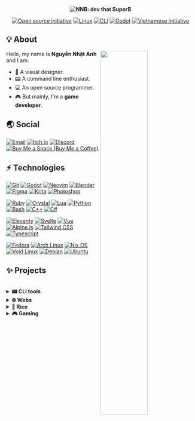 <p align="center"><b><img src="https://user-images.githubusercontent.com/43980777/142753662-86c3b2dc-496d-4d34-bc39-40beb84d004f.png" alt="NNB: dev that SuperB"></b></p>
<p align="center">
  <a href="https://opensource.org"><img src="https://img.shields.io/badge/foss%20-%2335BF5C.svg?style=for-the-badge&logo=openvpn&logoColor=FFFFFF" alt="Open source initiative"></a>
  <a href="https://archlinux.org"><img src="https://img.shields.io/badge/linux%20-%231793D1.svg?style=for-the-badge&logo=arch-linux&logoColor=FFFFFF" alt="Linux"></a>
  <a href="https://wikipedia.org/wiki/Command-line_interface"><img src="https://img.shields.io/badge/cli%20-%23525866.svg?style=for-the-badge&logo=windows-terminal&logoColor=FFFFFF" alt="CLI"></a>
  <a href="https://godotengine.org"><img src="https://img.shields.io/badge/godot%20-%23478CBF.svg?style=for-the-badge&logo=godot-engine&logoColor=FFFFFF" alt="Godot"></a>
  <a href="https://wikipedia.org/wiki/Vietnam#Culture"><img src="https://img.shields.io/badge/vietnam%20-%23F75341.svg?style=for-the-badge&logo=reverbnation&logoColor=FED06E" alt="Vietnamese initiative"></a>
</p>

## 💡 About

<img align="right" width="50%" src="https://github-readme-stats.vercel.app/api?username=NNBnh&hide_border=true&show_icons=true&title_color=6BB8FF&text_color=FFFFFF&icon_color=FFC387&bg_color=171726">

Hello, my name is **Nguyễn Nhật Anh** and I am:
- 🎨 A visual designer.
- 📟 A command line enthusiast.
- 💻 An open source programmer.
- 🎮 But mainly, I'm a **game developer**.

## 🌏 Social

[![Email](https://img.shields.io/badge/email%20-%238B89CC.svg?style=for-the-badge&logo=protonmail&logoColor=FFFFFF)](mailto:nnbnh@protonmail.com)
[![Itch.io](https://img.shields.io/badge/itch.io%20-%23FA5C5C.svg?style=for-the-badge&logo=itch.io&logoColor=FFFFFF)](https://nnbnh.itch.io)
[![Discord](https://img.shields.io/badge/discord%20-%236E84D2.svg?style=for-the-badge&logo=discord&logoColor=FFFFFF)](https://discord.com/users/379173683555729408)
[![Buy Me a Snack (Buy Me a Coffee)](https://img.shields.io/badge/buy_me_a_coffee%20-%23FFC387.svg?logo=buy-me-a-coffee&logoColor=333333&style=for-the-badge)](https://www.buymeacoffee.com/nnbnh)

## ⚡ Technologies

[![Git](https://img.shields.io/badge/git%20-%23F05032.svg?style=for-the-badge&logo=git&logoColor=FFFFFF)](https://git-scm.com)
[![Godot](https://img.shields.io/badge/godot%20-%23478CBF.svg?style=for-the-badge&logo=godot-engine&logoColor=FFFFFF)](https://godotengine.org)
[![Neovim](https://img.shields.io/badge/neovim%20-%2357A143.svg?style=for-the-badge&logo=neovim&logoColor=FFFFFF)](https://neovim.io)
[![Blender](https://img.shields.io/badge/blender%20-%23F5792A.svg?style=for-the-badge&logo=blender&logoColor=FFFFFF)](https://www.blender.org)
[![Figma](https://img.shields.io/badge/figma%20-%23F24E1E.svg?style=for-the-badge&logo=figma&logoColor=FFFFFF)](https://www.figma.com)
[![Krita](https://img.shields.io/badge/krita%20-%233BABFF.svg?style=for-the-badge&logo=krita&logoColor=FFFFFF)](https://krita.org)
[![Photoshop](https://img.shields.io/badge/photoshop%20-%2331A8FF.svg?style=for-the-badge&logo=adobe-photoshop&logoColor=FFFFFF)](https://alternativeto.net/software/adobe-photoshop)

[![Ruby](https://img.shields.io/badge/ruby%20-%23CC342D.svg?style=for-the-badge&logo=ruby&logoColor=FFFFFF)](https://www.ruby-lang.org)
[![Crystal](https://img.shields.io/badge/crystal%20-%23000000.svg?style=for-the-badge&logo=crystal&logoColor=FFFFFF)](https://crystal-lang.org)
[![Lua](https://img.shields.io/badge/lua%20-%232C2D72.svg?style=for-the-badge&logo=lua&logoColor=FFFFFF)](https://www.lua.org)
[![Python](https://img.shields.io/badge/python%20-%2314354C.svg?style=for-the-badge&logo=python&logoColor=FFFFFF)](https://www.python.org)
[![Bash](https://img.shields.io/badge/bash%20-%234EAA25.svg?style=for-the-badge&logo=gnu-bash&logoColor=white)](https://www.gnu.org/software/bash)
[![C++](https://img.shields.io/badge/c++%20-%2300599C.svg?style=for-the-badge&logo=c%2B%2B&logoColor=FFFFFF)](https://isocpp.org)
[![C#](https://img.shields.io/badge/c%23%20-%23239120.svg?style=for-the-badge&logo=c-sharp&logoColor=FFFFFF)](https://wikipedia.org/wiki/C_Sharp_(programming_language))

[![Eleventy](https://img.shields.io/badge/eleventy%20-%23292929.svg?style=for-the-badge&logo=javascript&logoColor=FFFFFF)](https://www.11ty.dev)
[![Svelte](https://img.shields.io/badge/svelte%20-%23FF3E00.svg?style=for-the-badge&logo=svelte&logoColor=FFFFFF)](https://svelte.dev)
[![Vue](https://img.shields.io/badge/vue.js%20-%234FC08D.svg?style=for-the-badge&logo=vue.js&logoColor=FFFFFF)](https://vuejs.org)
[![Alpine.js](https://img.shields.io/badge/alpine.js%20-%238BC0D0.svg?style=for-the-badge&logo=alpine.js&logoColor=333333)](https://alpinejs.dev)
[![Tailwind CSS](https://img.shields.io/badge/tailwind_css%20-%2306B6D4.svg?style=for-the-badge&logo=tailwind-css&logoColor=FFFFFF)](https://tailwindcss.com)
[![Typescript](https://img.shields.io/badge/typescript%20-%233178C6.svg?style=for-the-badge&logo=typescript&logoColor=FFFFFF)](https://www.typescriptlang.org)

[![Fedora](https://img.shields.io/badge/fedora%20-%2351A2DA.svg?style=for-the-badge&logo=fedora&logoColor=FFFFFF)](https://getfedora.org)
[![Arch Linux](https://img.shields.io/badge/arch_linux%20-%231793D1.svg?style=for-the-badge&logo=arch-linux&logoColor=FFFFFF)](https://www.archlinux.org)
[![Nix OS](https://img.shields.io/badge/nixos%20-%235277C3.svg?style=for-the-badge&logo=nixos&logoColor=FFFFFF)](https://nixos.org)
[![Void Linux](https://img.shields.io/badge/void_linux%20-%23478061.svg?style=for-the-badge&logo=linux&logoColor=FFFFFF)](https://voidlinux.org)
[![Debian](https://img.shields.io/badge/debian%20-%23A81D33.svg?style=for-the-badge&logo=debian&logoColor=FFFFFF)](https://www.debian.org)
[![Ubuntu](https://img.shields.io/badge/ubuntu%20-%23E95420.svg?style=for-the-badge&logo=ubuntu&logoColor=FFFFFF)](https://ubuntu.com)

## ✨ Projects

<br>

<details>
  <summary><b>📟 CLI tools</b></summary>
  <br>

  <div align="center">

  | Check out [**Info Mono**](https://github.com/info-mono) for more CLI tools focused on displaying information. |
  | ------------------------------------------------------------------------------------------------------------- |

  </div>

  [![Bfetch](https://github-readme-stats.vercel.app/api/pin/?username=NNBnh&repo=bfetch&hide_border=true&show_icons=true&title_color=6BB8FF&text_color=FFFFFF&icon_color=FFC387&bg_color=171726)](https://github.com/NNBnh/bfetch)
  [![Terminal explorer](https://github-readme-stats.vercel.app/api/pin/?username=NNBnh&repo=terminal-explorer&hide_border=true&show_icons=true&title_color=6BB8FF&text_color=FFFFFF&icon_color=FFC387&bg_color=171726)](https://github.com/NNBnh/terminal-explorer)
  [![SuperB Bootstrap](https://github-readme-stats.vercel.app/api/pin/?username=NNBnh&repo=superb-bootstrap&hide_border=true&show_icons=true&title_color=6BB8FF&text_color=FFFFFF&icon_color=FFC387&bg_color=171726)](https://github.com/NNBnh/superb-bootstrap)
  [![Bsymlink](https://github-readme-stats.vercel.app/api/pin/?username=NNBnh&repo=bsymlink&hide_border=true&show_icons=true&title_color=6BB8FF&text_color=FFFFFF&icon_color=FFC387&bg_color=171726)](https://github.com/NNBnh/bsymlink)
  [![Coderun](https://github-readme-stats.vercel.app/api/pin/?username=NNBnh&repo=coderun&hide_border=true&show_icons=true&title_color=6BB8FF&text_color=FFFFFF&icon_color=FFC387&bg_color=171726)](https://github.com/NNBnh/coderun)
  [![Coderun.kak](https://github-readme-stats.vercel.app/api/pin/?username=NNBnh&repo=coderun.kak&hide_border=true&show_icons=true&title_color=6BB8FF&text_color=FFFFFF&icon_color=FFC387&bg_color=171726)](https://github.com/NNBnh/coderun.kak)
  [![Clipb](https://github-readme-stats.vercel.app/api/pin/?username=NNBnh&repo=clipb&hide_border=true&show_icons=true&title_color=6BB8FF&text_color=FFFFFF&icon_color=FFC387&bg_color=171726)](https://github.com/NNBnh/clipb)
  [![Clipb.kak](https://github-readme-stats.vercel.app/api/pin/?username=NNBnh&repo=clipb.kak&hide_border=true&show_icons=true&title_color=6BB8FF&text_color=FFFFFF&icon_color=FFC387&bg_color=171726)](https://github.com/NNBnh/clipb.kak)
  [![SuperB MK](https://github-readme-stats.vercel.app/api/pin/?username=NNBnh&repo=mk&hide_border=true&show_icons=true&title_color=6BB8FF&text_color=FFFFFF&icon_color=FFC387&bg_color=171726)](https://github.com/NNBnh/mk)
  [![SuperB HR](https://github-readme-stats.vercel.app/api/pin/?username=NNBnh&repo=hr&hide_border=true&show_icons=true&title_color=6BB8FF&text_color=FFFFFF&icon_color=FFC387&bg_color=171726)](https://github.com/NNBnh/hr)
  [![Sed collections](https://github-readme-stats.vercel.app/api/pin/?username=NNBnh&repo=sed-collections&hide_border=true&show_icons=true&title_color=6BB8FF&text_color=FFFFFF&icon_color=FFC387&bg_color=171726)](https://github.com/NNBnh/sed-collections)

  <br>
</details>

<details>
  <summary><b>🌐 Webs</b></summary>
  <br>

  [![Nối Từ](https://github-readme-stats.vercel.app/api/pin/?username=NNBnh&repo=noi-tu&hide_border=true&show_icons=true&title_color=6BB8FF&text_color=FFFFFF&icon_color=FFC387&bg_color=171726)](https://github.com/NNBnh/noi-tu)
  [![BrainAlias](https://github-readme-stats.vercel.app/api/pin/?username=NNBnh&repo=brainalias&hide_border=true&show_icons=true&title_color=6BB8FF&text_color=FFFFFF&icon_color=FFC387&bg_color=171726)](https://github.com/NNBnh/brainalias)
  [![Orange markup language](https://github-readme-stats.vercel.app/api/pin/?username=NNBnh&repo=orml&hide_border=true&show_icons=true&title_color=6BB8FF&text_color=FFFFFF&icon_color=FFC387&bg_color=171726)](https://github.com/NNBnh/orml)

  <br>
</details>

<details>
  <summary><b>🍚 Rice</b></summary>
  <br>

  Improving my desktop design and workflow is one of my favorite hobby, here are my [`Đotfiles`](https://github.com/NNBnh/dotfiles) as well as my other resources:

  [![Đotfiles](https://github-readme-stats.vercel.app/api/pin/?username=NNBnh&repo=dotfiles&hide_border=true&show_icons=true&title_color=6BB8FF&text_color=FFFFFF&icon_color=FFC387&bg_color=171726)](https://github.com/NNBnh/dotfiles)
  [![Kickstart.zsh](https://github-readme-stats.vercel.app/api/pin/?username=NNBnh&repo=kickstart.zsh&hide_border=true&show_icons=true&title_color=6BB8FF&text_color=FFFFFF&icon_color=FFC387&bg_color=171726)](https://github.com/NNBnh/kickstart.zsh)
  [![Bmap](https://github-readme-stats.vercel.app/api/pin/?username=NNBnh&repo=bmap&hide_border=true&show_icons=true&title_color=6BB8FF&text_color=FFFFFF&icon_color=FFC387&bg_color=171726)](https://github.com/NNBnh/bmap)
  [![ANSI Arts](https://github-readme-stats.vercel.app/api/pin/?username=NNBnh&repo=ansi&hide_border=true&show_icons=true&title_color=6BB8FF&text_color=FFFFFF&icon_color=FFC387&bg_color=171726)](https://github.com/NNBnh/ansi)
  [![Da One](https://github-readme-stats.vercel.app/api/pin/?username=NNBnh&repo=da-one&hide_border=true&show_icons=true&title_color=6BB8FF&text_color=FFFFFF&icon_color=FFC387&bg_color=171726)](https://github.com/NNBnh/da-one)
  [![Da One Base16](https://github-readme-stats.vercel.app/api/pin/?username=NNBnh&repo=base16-da-one-schemes&hide_border=true&show_icons=true&title_color=6BB8FF&text_color=FFFFFF&icon_color=FFC387&bg_color=171726)](https://github.com/NNBnh/base16-da-one-schemes)
  [![Base16 terminal Kakoune](https://github-readme-stats.vercel.app/api/pin/?username=NNBnh&repo=base16-terminal.kak&hide_border=true&show_icons=true&title_color=6BB8FF&text_color=FFFFFF&icon_color=FFC387&bg_color=171726)](https://github.com/NNBnh/base16-terminal.kak)
  [![SuperB ST](https://github-readme-stats.vercel.app/api/pin/?username=NNBnh&repo=superb-st&hide_border=true&show_icons=true&title_color=6BB8FF&text_color=FFFFFF&icon_color=FFC387&bg_color=171726)](https://github.com/NNBnh/superb-st)
  [![Bmono](https://github-readme-stats.vercel.app/api/pin/?username=NNBnh&repo=bmono&hide_border=true&show_icons=true&title_color=6BB8FF&text_color=FFFFFF&icon_color=FFC387&bg_color=171726)](https://github.com/NNBnh/bmono)

  <br>
</details>

<details>
  <summary><b>🎮 Gaming</b></summary>
  <br>

  [![Minecraft bookmarks](https://github-readme-stats.vercel.app/api/pin/?username=NNBnh&repo=minecraft-bookmarks&hide_border=true&show_icons=true&title_color=6BB8FF&text_color=FFFFFF&icon_color=FFC387&bg_color=171726)](https://github.com/NNBnh/minecraft-bookmarks)
  [![Craft Everything](https://github-readme-stats.vercel.app/api/pin/?username=NNBnh&repo=craft-everything&hide_border=true&show_icons=true&title_color=6BB8FF&text_color=FFFFFF&icon_color=FFC387&bg_color=171726)](https://github.com/NNBnh/craft-everything)

  <br>
</details>
